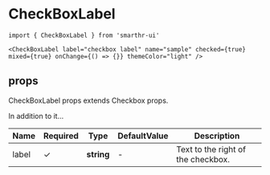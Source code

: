 # CheckBoxLabel

```tsx
import { CheckBoxLabel } from 'smarthr-ui'

<CheckBoxLabel label="checkbox label" name="sample" checked={true} mixed={true} onChange={() => {}} themeColor="light" />
```

## props

CheckBoxLabel props extends Checkbox props.

In addition to it...

| Name  | Required | Type       | DefaultValue | Description                        |
| ----- | -------- | ---------- | ------------ | ---------------------------------- |
| label | ✓        | **string** | -            | Text to the right of the checkbox. |
